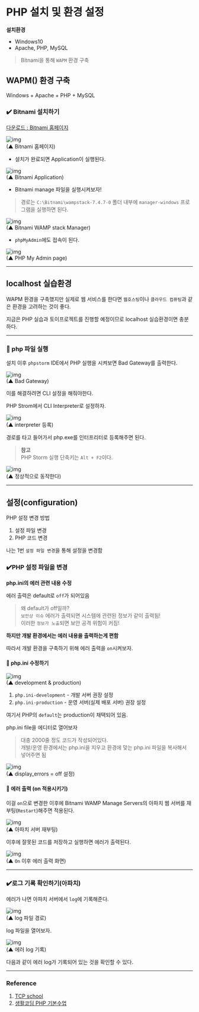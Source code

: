 # PHP 설치 및 환경 설정

**설치환경**  

- Windows10
- Apache, PHP, MySQL

> Bitnami을 통해 `WAPM` 환경 구축

## WAPM() 환경 구축

Windows + Apache + PHP + MySQL

### ✔️ Bitnami 설치하기

[다운로드 : Bitnami 홈페이지](https://bitnami.com/stack/wamp)

![img](../.vuepress/public/images/img-php/bitnami(1).png)  
(▲ Bitnami 홈페이지)

- 설치가 완료되면 Application이 실행된다.

![img](../.vuepress/public/images/img-php/bitnami(2).png)  
(▲ Bitnami Application)

- Bitnami manage 파일을 실행시켜보자!

> 경로는 `C:\Bitnami\wampstack-7.4.7-0` 폴더 내부에 `manager-windows` 프로그램을 실행하면 된다.  

![img](../.vuepress/public/images/img-php/bitnami(3).png)  
(▲ Bitnami WAMP stack Manager)

- `phpMyAdmin`에도 접속이 된다.

![img](../.vuepress/public/images/img-php/bitnami(4).png)  
(▲ PHP My Admin page)

---

## localhost 실습환경

WAPM 환경을 구축했지만 실제로 웹 서비스를 한다면 `웹호스팅`이나 `클라우드 컴퓨팅`과 같은 환경을 고려하는 것이 좋다.

지금은 PHP 실습과 토이프로젝트를 진행할 예정이므로 localhost 실습환경이면 충분하다.

---

### 🔵 php 파일 실행

설치 이후 `phpstorm` IDE에서 PHP 실행을 시켜보면 Bad Gateway를 출력한다.

![img](../.vuepress/public/images/img-php/bitnami(8).png)  
(▲ Bad Gateway)

이를 해결하려면 CLI 설정을 해줘야한다.

PHP Strom에서 CLI Interpreter로 설정하자.

![img](../.vuepress/public/images/img-php/bitnami(9).png)  
(▲ interpreter 등록)

경로를 타고 들어가서 php.exe를 인터프리터로 등록해주면 된다.

> **참고**  
> PHP Storm 실행 단축키는 `Alt + F2`이다.

![img](../.vuepress/public/images/img-php/bitnami(10).png)  
(▲ 정상적으로 동작한다)

---

## 설정(configuration)

PHP 설정 변경 방법

1. 설정 파일 변경
2. PHP 코드 변경

나는 1번 `설정 파일 변경`을 통해 설정을 변경함

### ✔️PHP 설정 파일을 변경

**php.ini의 에러 관련 내용 수정**

에러 출력은 default로 `off`가 되어있음

> 왜 default가 off일까?  
> `보안상 이슈` 에러가 출력되면 시스템에 관련된 정보가 같이 출력됨!  
> 이러한 `정보가 노출`되면 보안 공격 위험이 커짐!

**하지만 개발 환경에서는 에러 내용을 출력하는게 편함**

따라서 개발 환경을 구축하기 위해 에러 출력을 `on`시켜보자.

#### 🔵 php.ini 수정하기

![img](../.vuepress/public/images/img-php/bitnami(5).png)  
(▲ development & production)

1. `php.ini-development` - 개발 서버 권장 설정
2. `php.ini-production` - 운영 서버(실제 배포 서버) 권장 설정

여기서 PHP의 `default`는 production이 채택되어 있음.

php.ini file을 에디터로 열어보자

> 대충 2000줄 정도 코드가 작성되어있다.  
> 개발/운영 환경에서는 php.ini을 지우고 환경에 맞는 php.ini 파일을 복사해서 넣어주면 됨

![img](../.vuepress/public/images/img-php/bitnami(6).png)  
(▲ display_errors = off 설정)

#### 🔵 에러 출력 (on 적용시키기)

이걸 `on`으로 변경한 이후에 Bitnami WAMP Manage Servers의 아파치 웹 서버를 재부팅(`Restart`)해주면 적용된다.

![img](../.vuepress/public/images/img-php/bitnami(7).png)  
(▲ 아파치 서버 재부팅)

이후에 잘못된 코드를 저장하고 실행하면 에러가 출력된다.

![img](../.vuepress/public/images/img-php/bitnami(11).png)  
(▲ `On` 이후 에러 출력 화면)

---

### ✔️로그 기록 확인하기(아파치)

에러가 나면 아파치 서버에서 `log`에 기록해준다.

![img](../.vuepress/public/images/img-php/bitnami(12).png)  
(▲ log 파일 경로)

log 파일을 열어보자.

![img](../.vuepress/public/images/img-php/bitnami(13).png)  
(▲ 에러 log 기록)

다음과 같이 에러 log가 기록되어 있는 것을 확인할 수 있다.

---

### Reference

1. [TCP school](http://tcpschool.com/php/intro)
2. [생활코딩 PHP 기본수업](https://opentutorials.org/course/62)
